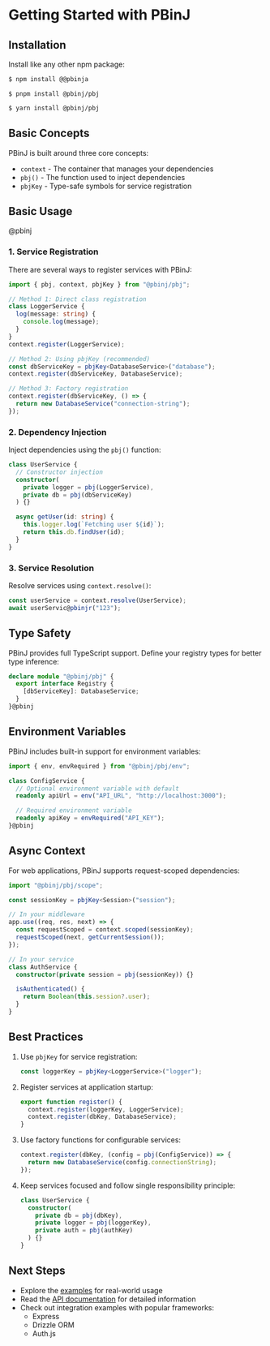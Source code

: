 # Getting Started with PBinJ

## Installation

Install like any other npm package:

```bash
$ npm install @@pbinja
```

```bash@pbinj
$ pnpm install @pbinj/pbj
```

```bash
$ yarn install @pbinj/pbj
```

## Basic Concepts

PBinJ is built around three core concepts:

- `context` - The container that manages your dependencies
- `pbj()` - The function used to inject dependencies
- `pbjKey` - Type-safe symbols for service registration

## Basic Usage

@pbinj

### 1. Service Registration

There are several ways to register services with PBinJ:

```typescript
import { pbj, context, pbjKey } from "@pbinj/pbj";

// Method 1: Direct class registration
class LoggerService {
  log(message: string) {
    console.log(message);
  }
}
context.register(LoggerService);

// Method 2: Using pbjKey (recommended)
const dbServiceKey = pbjKey<DatabaseService>("database");
context.register(dbServiceKey, DatabaseService);

// Method 3: Factory registration
context.register(dbServiceKey, () => {
  return new DatabaseService("connection-string");
});
```

### 2. Dependency Injection

Inject dependencies using the `pbj()` function:

```typescript
class UserService {
  // Constructor injection
  constructor(
    private logger = pbj(LoggerService),
    private db = pbj(dbServiceKey)
  ) {}

  async getUser(id: string) {
    this.logger.log(`Fetching user ${id}`);
    return this.db.findUser(id);
  }
}
```

### 3. Service Resolution

Resolve services using `context.resolve()`:

```typescript
const userService = context.resolve(UserService);
await userServic@pbinjr("123");
```

## Type Safety

PBinJ provides full TypeScript support. Define your registry types for better type inference:

```typescript
declare module "@pbinj/pbj" {
  export interface Registry {
    [dbServiceKey]: DatabaseService;
  }
}@pbinj
```

## Environment Variables

PBinJ includes built-in support for environment variables:

```typescript
import { env, envRequired } from "@pbinj/pbj/env";

class ConfigService {
  // Optional environment variable with default
  readonly apiUrl = env("API_URL", "http://localhost:3000");

  // Required environment variable
  readonly apiKey = envRequired("API_KEY");
}@pbinj
```

## Async Context

For web applications, PBinJ supports request-scoped dependencies:

```typescript
import "@pbinj/pbj/scope";

const sessionKey = pbjKey<Session>("session");

// In your middleware
app.use((req, res, next) => {
  const requestScoped = context.scoped(sessionKey);
  requestScoped(next, getCurrentSession());
});

// In your service
class AuthService {
  constructor(private session = pbj(sessionKey)) {}

  isAuthenticated() {
    return Boolean(this.session?.user);
  }
}
```

## Best Practices

1. Use `pbjKey` for service registration:

   ```typescript
   const loggerKey = pbjKey<LoggerService>("logger");
   ```

2. Register services at application startup:

   ```typescript
   export function register() {
     context.register(loggerKey, LoggerService);
     context.register(dbKey, DatabaseService);
   }
   ```

3. Use factory functions for configurable services:

   ```typescript
   context.register(dbKey, (config = pbj(ConfigService)) => {
     return new DatabaseService(config.connectionString);
   });
   ```

4. Keep services focused and follow single responsibility principle:
   ```typescript
   class UserService {
     constructor(
       private db = pbj(dbKey),
       private logger = pbj(loggerKey),
       private auth = pbj(authKey)
     ) {}
   }
   ```

## Next Steps

- Explore the [examples](https://github.com/spbjjus/pbj/tree/main/examples) for real-world usage
- Read the [API documentation](https://spbjjus.github.io/pbj) for detailed information
- Check out integration examples with popular frameworks:
  - Express
  - Drizzle ORM
  - Auth.js
